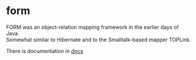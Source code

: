 form
====

FORM was an object-relation mapping framework in the earlier days of Java.  
Somewhat similar to Hibernate and to the Smalltalk-based mapper TOPLink.

There is documentation in [docs](soft/docs)
